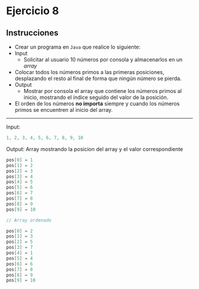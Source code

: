 # Ejercicio 8

## Instrucciones

- Crear un programa en `Java` que realice lo siguiente:
- Input
  - Solicitar al usuario 10 números por consola y almacenarlos en un *array*
- Colocar todos los números primos a las primeras posiciones, desplazando el resto al final de forma que ningún número se pierda.
- Output
  - Mostrar por consola el array que contiene los números primos al inicio, mostrando el índice seguido del valor de la posición.
- El orden de los números **no importa** siempre y cuando los números primos se encuentren al inicio del array.

--- 

Input: 
``` Java
1, 2, 3, 4, 5, 6, 7, 8, 9, 10
```

Output: Array mostrando la posicion del array y el valor correspondiente
```Java
pos[0] = 1
pos[1] = 2
pos[2] = 3
pos[3] = 4
pos[4] = 5
pos[5] = 6
pos[6] = 7
pos[7] = 8
pos[8] = 9
pos[9] = 10

// Array ordenado

pos[0] = 2
pos[1] = 3
pos[2] = 5
pos[3] = 7
pos[4] = 1
pos[5] = 4
pos[6] = 6
pos[7] = 8
pos[8] = 9
pos[9] = 10

```